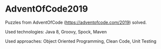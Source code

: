 # AdventOfCode2019
Puzzles from AdventOfCode (https://adventofcode.com/2019) solved.

Used technologies: Java 8, Groovy, Spock, Maven

Used approaches: Object Oriented Programming, Clean Code, Unit Testing
